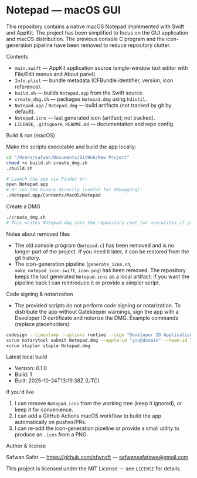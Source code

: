 # Notepad — macOS GUI

This repository contains a native macOS Notepad implemented with Swift and AppKit. The project has been simplified to focus on the GUI application and macOS distribution. The previous console C program and the icon-generation pipeline have been removed to reduce repository clutter.

Contents

- `main.swift` — AppKit application source (single-window text editor with File/Edit menus and About panel).
- `Info.plist` — bundle metadata (CFBundle identifier, version, icon reference).
- `build.sh` — builds `Notepad.app` from the Swift source.
- `create_dmg.sh` — packages `Notepad.dmg` using `hdiutil`.
- `Notepad.app` / `Notepad.dmg` — build artifacts (not tracked by git by default).
- `Notepad.icns` — last generated icon (artifact; not tracked).
- `LICENSE`, `.gitignore`, `README.md` — documentation and repo config.

Build & run (macOS)

Make the scripts executable and build the app locally:

```bash
cd "/Users/safwan/Documents/GitHub/New Project"
chmod +x build.sh create_dmg.sh
./build.sh

# Launch the app via Finder or:
open Notepad.app
# Or run the binary directly (useful for debugging):
./Notepad.app/Contents/MacOS/Notepad
```

Create a DMG

```bash
./create_dmg.sh
# This writes Notepad.dmg into the repository root (or overwrites if present).
```

Notes about removed files

- The old console program (`Notepad.c`) has been removed and is no longer part of the project. If you need it later, it can be restored from the git history.
- The icon-generation pipeline (`generate_icon.sh`, `make_notepad_icon.swift`, `icon.png`) has been removed. The repository keeps the last generated `Notepad.icns` as a local artifact; if you want the pipeline back I can reintroduce it or provide a simpler script.

Code signing & notarization

- The provided scripts do not perform code signing or notarization. To distribute the app without Gatekeeper warnings, sign the app with a Developer ID certificate and notarize the DMG. Example commands (replace placeholders):

```bash
codesign --timestamp --options runtime --sign "Developer ID Application: Your Name (TEAMID)" Notepad.app
xcrun notarytool submit Notepad.dmg --apple-id "you@domain" --team-id TEAMID --password @keychain:NOTARY_PASSWORD
xcrun stapler staple Notepad.dmg
```

Latest local build

- Version: 0.1.0
- Build: 1
- Built: 2025-10-24T13:19:38Z (UTC)

If you'd like

1. I can remove `Notepad.icns` from the working tree (keep it ignored), or keep it for convenience.
2. I can add a GitHub Actions macOS workflow to build the app automatically on pushes/PRs.
3. I can re-add the icon-generation pipeline or provide a small utility to produce an `.icns` from a PNG.

Author & license

Safwan Safat — https://github.com/sfwnsft — safwansafatswe@gmail.com

This project is licensed under the MIT License — see `LICENSE` for details.
